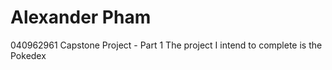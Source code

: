 # Alexander Pham 
040962961
Capstone Project - Part 1
The project I intend to complete is the Pokedex

